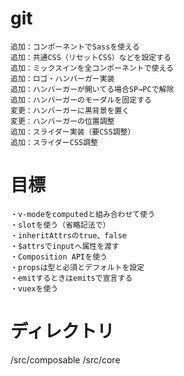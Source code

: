 # git

```
追加：コンポーネントでSassを使える
追加：共通CSS（リセットCSS）などを設定する
追加：ミックスインを全コンポーネントで使える
追加：ロゴ・ハンバーガー実装
追加：ハンバーガーが開いてる場合SP→PCで解除
追加：ハンバーガーのモーダルを固定する
変更：ハンバーガーに黒背景を置く
変更：ハンバーガーの位置調整
追加：スライダー実装（要CSS調整）
追加：スライダーCSS調整
```

# 目標

```
・v-modeをcomputedと組み合わせて使う
・slotを使う（省略記法で）
・inheritAttrsのtrue、false
・$attrsでinputへ属性を渡す
・Composition APIを使う
・propsは型と必須とデフォルトを設定
・emitするときはemitsで宣言する
・vuexを使う
```

# ディレクトリ

/src/composable
/src/core